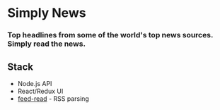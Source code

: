 # Simply News

### Top headlines from some of the world's top news sources. Simply read the news.

## Stack
- Node.js API
- React/Redux UI
- [feed-read](https://www.npmjs.com/package/feed-read) - RSS parsing
